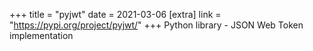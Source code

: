 +++
title = "pyjwt"
date = 2021-03-06
[extra]
link = "https://pypi.org/project/pyjwt/"
+++
Python library - JSON Web Token implementation

